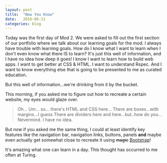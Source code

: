 ```yaml
---
layout: post
title:  "Now You Know"
date:   2016-06-21
categories: blog
---
```

Today was the first day of Mod 2. We were asked to fill out the first section of our portfolio where we talk about our learning goals for the mod. I always have trouble with learning goals. How do I know what I want to learn when I don't even know what there IS to learn? It's just this well of information, and I have no idea how deep it goes! I know I want to learn how to build web apps. I want to get better at CSS & HTML. I want to understand Rspec. And I want to know everything else that is going to be presented to me as curated education.

But this well of information...we're drinking from it by the bucket.

This morning, if you asked me to figure out how to recreate a certain website, my eyes would glaze over.

 > Oh... Um... so... there's HTML and CSS here...
 > There are boxes...with margins...I guess
 > There are dividers here and here...but..how do you...
 > Nevermind. I have no idea.

But *now* if you asked me the same thing, I could at least identify key features like the navigation bar, navigation links, buttons, panels **and** maybe even actually get somewhat close to recreate it using <s>magic</s> [Bootstrap](http://getbootstrap.com/)!

It's amazing what one can learn in a day. This thought has occurred to me often at Turing.
